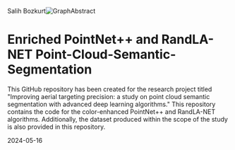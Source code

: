 Salih Bozkurt![GraphAbstract](https://github.com/bzkrtslh/Enriched-PointNetPP-RandLA-NET-Point-Cloud-Semantic-Segmentation/assets/25555020/bb893fb5-9eff-4dcd-b226-5eaf5e97da7b)

# Enriched PointNet++ and RandLA-NET Point-Cloud-Semantic-Segmentation
This GitHub repository has been created for the research project titled "Improving aerial targeting precision: a study on point cloud semantic segmentation with advanced deep learning algorithms."
This repository contains the code for the color-enhanced PointNet++ and RandLA-NET algorithms. 
Additionally, the dataset produced within the scope of the study is also provided in this repository.

2024-05-16

